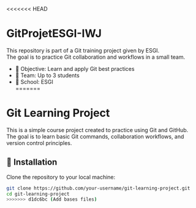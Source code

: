 <<<<<<< HEAD
# GitProjetESGI-IWJ

This repository is part of a Git training project given by ESGI.  
The goal is to practice Git collaboration and workflows in a small team.

- 🎯 Objective: Learn and apply Git best practices  
- 👥 Team: Up to 3 students  
- 🏫 School: ESGI  
=======
# Git Learning Project

This is a simple course project created to practice using Git and GitHub.  
The goal is to learn basic Git commands, collaboration workflows, and version control principles.

## 🚀 Installation

Clone the repository to your local machine:

```bash
git clone https://github.com/your-username/git-learning-project.git
cd git-learning-project
>>>>>>> d1dc6bc (Add bases files)

